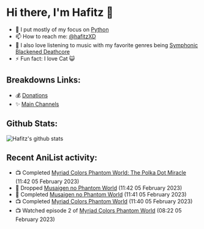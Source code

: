 # Hi there, I'm Hafitz 👋
- 🐍 I put mostly of my focus on [Python](https://python.org)
- 📫 How to reach me: [@hafitzXD](https://t.me/hafitzXD)
- 🎵 I also love listening to music with my favorite genres being [Symphonic Blackened Deathcore](https://youtu.be/qyYmS_iBcy4)
- ⚡ Fun fact: I love Cat 😺

## Breakdowns Links:
- 💰 [Donations](https://t.me/TheBreakdowns/2)
- ✨ [Main Channels](https://t.me/TheBreakdowns)

## Github Stats:
![Hafitz's github stats](https://github-readme-stats.vercel.app/api?username=breakdowns&show_icons=true&count_private=true&bg_color=00000000&text_color=777)

## Recent AniList activity:
<!-- ANILIST_ACTIVITY:start -->

-   📺 Completed [Myriad Colors Phantom World: The Polka Dot Miracle](https://anilist.co/anime/21777) (11:42 05 February 2023)
-   📖 Dropped [Musaigen no Phantom World](https://anilist.co/manga/86401) (11:42 05 February 2023)
-   📖 Completed [Musaigen no Phantom World](https://anilist.co/manga/86401) (11:41 05 February 2023)
-   📺 Completed [Myriad Colors Phantom World](https://anilist.co/anime/21306) (11:40 05 February 2023)
-   📺 Watched episode 2 of [Myriad Colors Phantom World](https://anilist.co/anime/21306) (08:22 05 February 2023)

<!-- ANILIST_ACTIVITY:end -->
